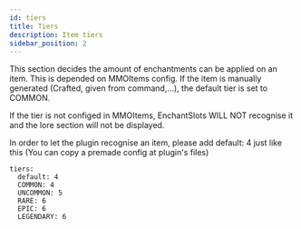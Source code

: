```yaml
---
id: tiers
title: Tiers
description: Item tiers
sidebar_position: 2
---
```

This section decides the amount of enchantments can be applied on an item. This is depended on MMOItems config. If the item is manually generated (Crafted, given from command,...), the default tier is set to COMMON.

If the tier is not configed in MMOItems, EnchantSlots WILL NOT recognise it and the lore section will not be displayed.

In order to let the plugin recognise an item, please add default: 4 just like this
(You can copy a premade config at plugin's files)

```
tiers:
  default: 4
  COMMON: 4
  UNCOMMON: 5
  RARE: 6
  EPIC: 6
  LEGENDARY: 6
```